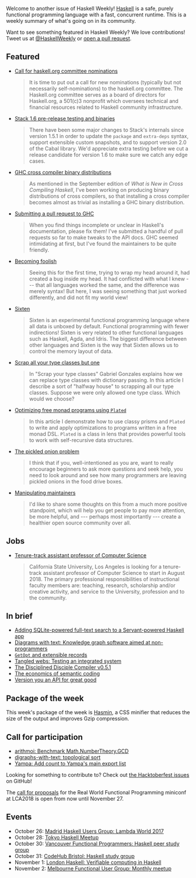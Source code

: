 Welcome to another issue of Haskell Weekly!
[Haskell](https://www.haskell.org) is a safe, purely functional programming language with a fast, concurrent runtime.
This is a weekly summary of what's going on in its community.

Want to see something featured in Haskell Weekly?
We love contributions!
Tweet us at [@HaskellWeekly](https://twitter.com/haskellweekly) or [open a pull request](https://github.com/haskellweekly/haskellweekly.github.io).

## Featured

-   [Call for haskell.org committee nominations](https://mail.haskell.org/pipermail/haskell-cafe/2017-October/128060.html)

    > It is time to put out a call for new nominations (typically but not necessarily self-nominations) to the haskell.org committee. The Haskell.org committee serves as a board of directors for Haskell.org, a 501(c)3 nonprofit which oversees technical and financial resources related to Haskell community infrastructure.

-   [Stack 1.6 pre-release testing and binaries](https://groups.google.com/d/msg/haskell-stack/SEvMu1yymWk/phVkkc9VBwAJ)

    > There have been some major changes to Stack's internals since version 1.5.1 in order to update the `package` and `extra-deps` syntax, support extensible custom snapshots, and to support version 2.0 of the Cabal library. We'd appreciate extra testing before we cut a release candidate for version 1.6 to make sure we catch any edge cases.

-   [GHC cross compiler binary distributions](https://medium.com/@zw3rk/ghc-cross-compiler-binary-distributions-490bb2c0c411)

    > As mentioned in the September edition of *What is New in Cross Compiling Haskell*, I've been working on producing binary distributions of cross compilers, so that installing a cross compiler becomes almost as trivial as installing a GHC binary distribution.

-   [Submitting a pull request to GHC](https://chris-martin.org/2017/phabricator-ghc-pull-request)

    > When you find things incomplete or unclear in Haskell's documentation, please fix them! I've submitted a handful of pull requests so far to make tweaks to the API docs. GHC seemed intimidating at first, but I've found the maintainers to be quite friendly.

-   [Becoming foolish](https://hmemcpy.com/2017/10/becoming-foolish/)

    > Seeing this for the first time, trying to wrap my head around it, had created a bug inside my head. It had conflicted with what I knew --- that all languages worked the same, and the difference was merely syntax! But here, I was seeing something that just worked differently, and did not fit my world view!

-   [Sixten](https://github.com/ollef/sixten/blob/53218f727e82c07938d5e5a2d818e57f91203d56/README.md#readme)

    > Sixten is an experimental functional programming language where all data is unboxed by default. Functional programming with fewer indirections! Sixten is very related to other functional languages such as Haskell, Agda, and Idris. The biggest difference between other languages and Sixten is the way that Sixten allows us to control the memory layout of data.

-   [Scrap all your type classes but one](http://h2.jaguarpaw.co.uk/posts/scrap-all-your-typeclasses-but-one/)

    > In "Scrap your type classes" Gabriel Gonzales explains how we can replace type classes with dictionary passing. In this article I describe a sort of "halfway house" to scrapping all our type classes. Suppose we were only allowed one type class. Which would we choose?

-   [Optimizing free monad programs using `Plated`](https://qfpl.io/posts/optimising-free-with-plated/)

    > In this article I demonstrate how to use classy prisms and `Plated` to write and apply optimizations to programs written in a free monad DSL. `Plated` is a class in lens that provides powerful tools to work with self-recursive data structures.

-   [The pickled onion problem](http://argumatronic.com/posts/2017-10-22-helpers.html)

    > I think that if you, well-intentioned as you are, want to really encourage beginners to ask more questions and seek help, you need to look around and see how many programmers are leaving pickled onions in the food drive boxes.

-   [Manipulating maintainers](https://www.snoyman.com/blog/2017/10/manipulating-maintainers)

    > I'd like to share some thoughts on this from a much more positive standpoint, which will help you get people to pay more attention, be more helpful, and --- perhaps most importantly --- create a healthier open source community over all.

## Jobs

-   [Tenure-track assistant professor of Computer Science](https://www.calstatela.edu/2018/college-engineering-computer-science-technology/ecst-cs-ttf)

    > California State University, Los Angeles is looking for a tenure-track assistant professor of Computer Science to start in August 2018. The primary professional responsibilities of instructional faculty members are: teaching, research, scholarship and/or creative activity, and service to the University, profession and to the community.

## In brief

-   [Adding SQLite-powered full-text search to a Servant-powered Haskell app](https://vadosware.io/post/adding-sqlite-powered-fts-search-to-a-servant-powered-haskell-app/)
-   [Diagrams with text: Knowledge graph software aimed at non-programmers](https://github.com/JeffreyBenjaminBrown/digraphs-with-text/blob/47e4ac96c4bacd01ec35d9c9ec376cc593c5c515/README.md#readme)
-   [`GetOpt` and extensible records](https://www.schoolofhaskell.com/user/fumieval/extensible/getopt-and-extensible-records)
-   [Tangled webs: Testing an integrated system](https://mmhaskell.com/blog/2017/10/23/tangled-webs-testing-an-integrated-system)
-   [The Disciplined Disciple Compiler v0.5.1](https://disciple-devel.blogspot.com.au/2017/10/the-disciplined-disciple-compiler-v051.html)
-   [The economics of semantic coding](https://blog.isomorf.io/the-economics-of-semantic-coding-7e8fd1b421e6)
-   [Version you an API for great good](http://jxv.io/blog/2017-10-20-Version-You-an-API-for-Great-Good.html)

## Package of the week

This week's package of the week is [Hasmin](https://hackage.haskell.org/package/hasmin-1.0),
a CSS minifier that reduces the size of the output and improves Gzip compression.

## Call for participation

-   [arithmoi: Benchmark Math.NumberTheory.GCD](https://github.com/cartazio/arithmoi/issues/80)
-   [digraphs-with-text: topological sort](https://github.com/JeffreyBenjaminBrown/digraphs-with-text/issues/2)
-   [Yampa: Add count to Yampa's main export list](https://github.com/ivanperez-keera/Yampa/issues/40)

Looking for something to contribute to?
Check out [the Hacktoberfest issues](https://github.com/search?l=haskell&type=issues&state=open&q=label%3Ahacktoberfest) on GitHub!

The [call for proposals](https://linux.conf.au/programme/miniconfs/functional-programming/) for the Real World Functional Programming miniconf at LCA2018 is open from now until November 27.

## Events

-   October 26: [Madrid Haskell Users Group: Lambda World 2017](https://www.meetup.com/Haskell-MAD/events/241904145/)
-   October 28: [Tokyo Haskell Meetup](https://www.meetup.com/Tokyo-Haskell-Meetup/events/243672954/)
-   October 30: [Vancouver Functional Programmers: Haskell peer study group](https://www.meetup.com/Vancouver-Functional-Programmers/events/243897045/)
-   October 31: [CodeHub Bristol: Haskell study group](https://www.meetup.com/CodeHub-Bristol/events/244462576/)
-   November 1: [London Haskell: Verifiable computing in Haskell](https://www.meetup.com/London-Haskell/events/244273090/)
-   November 2: [Melbourne Functional User Group: Monthly meetup](https://www.meetup.com/Melbourne-Functional-User-Group-MFUG/events/243901112/)
